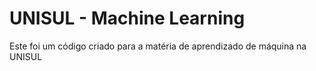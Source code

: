 # UNISUL - Machine Learning
 
Este foi um código criado para a matéria de aprendizado de máquina na UNISUL
